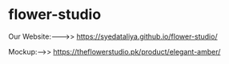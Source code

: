 # flower-studio

Our Website:--->>      https://syedataliya.github.io/flower-studio/

Mockup:-->>    https://theflowerstudio.pk/product/elegant-amber/
